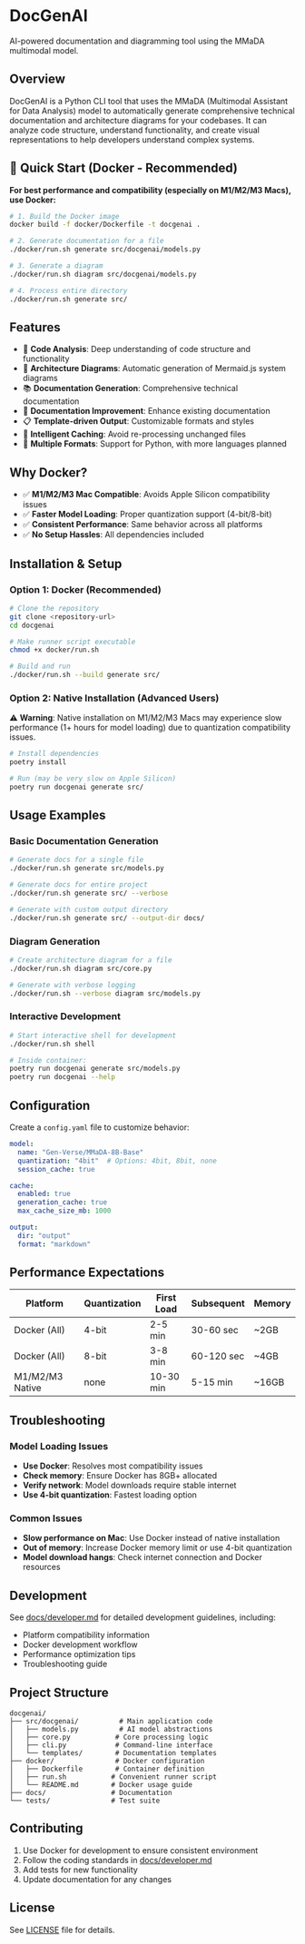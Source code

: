 # DocGenAI

AI-powered documentation and diagramming tool using the MMaDA multimodal model.

## Overview

DocGenAI is a Python CLI tool that uses the MMaDA (Multimodal Assistant for Data Analysis) model to automatically generate comprehensive technical documentation and architecture diagrams for your codebases. It can analyze code structure, understand functionality, and create visual representations to help developers understand complex systems.

## 🚀 Quick Start (Docker - Recommended)

**For best performance and compatibility (especially on M1/M2/M3 Macs), use Docker:**

```bash
# 1. Build the Docker image
docker build -f docker/Dockerfile -t docgenai .

# 2. Generate documentation for a file
./docker/run.sh generate src/docgenai/models.py

# 3. Generate a diagram
./docker/run.sh diagram src/docgenai/models.py

# 4. Process entire directory
./docker/run.sh generate src/
```

## Features

- 📝 **Code Analysis**: Deep understanding of code structure and functionality
- 🎨 **Architecture Diagrams**: Automatic generation of Mermaid.js system diagrams
- 📚 **Documentation Generation**: Comprehensive technical documentation
- 🔄 **Documentation Improvement**: Enhance existing documentation
- 📋 **Template-driven Output**: Customizable formats and styles
- 💾 **Intelligent Caching**: Avoid re-processing unchanged files
- 🎯 **Multiple Formats**: Support for Python, with more languages planned

## Why Docker?

- ✅ **M1/M2/M3 Mac Compatible**: Avoids Apple Silicon compatibility issues
- ✅ **Faster Model Loading**: Proper quantization support (4-bit/8-bit)
- ✅ **Consistent Performance**: Same behavior across all platforms
- ✅ **No Setup Hassles**: All dependencies included

## Installation & Setup

### Option 1: Docker (Recommended)

```bash
# Clone the repository
git clone <repository-url>
cd docgenai

# Make runner script executable
chmod +x docker/run.sh

# Build and run
./docker/run.sh --build generate src/
```

### Option 2: Native Installation (Advanced Users)

⚠️ **Warning**: Native installation on M1/M2/M3 Macs may experience slow performance (1+ hours for model loading) due to quantization compatibility issues.

```bash
# Install dependencies
poetry install

# Run (may be very slow on Apple Silicon)
poetry run docgenai generate src/
```

## Usage Examples

### Basic Documentation Generation

```bash
# Generate docs for a single file
./docker/run.sh generate src/models.py

# Generate docs for entire project
./docker/run.sh generate src/ --verbose

# Generate with custom output directory
./docker/run.sh generate src/ --output-dir docs/
```

### Diagram Generation

```bash
# Create architecture diagram for a file
./docker/run.sh diagram src/core.py

# Generate with verbose logging
./docker/run.sh --verbose diagram src/models.py
```

### Interactive Development

```bash
# Start interactive shell for development
./docker/run.sh shell

# Inside container:
poetry run docgenai generate src/models.py
poetry run docgenai --help
```

## Configuration

Create a `config.yaml` file to customize behavior:

```yaml
model:
  name: "Gen-Verse/MMaDA-8B-Base"
  quantization: "4bit"  # Options: 4bit, 8bit, none
  session_cache: true

cache:
  enabled: true
  generation_cache: true
  max_cache_size_mb: 1000

output:
  dir: "output"
  format: "markdown"
```

## Performance Expectations

| Platform | Quantization | First Load | Subsequent | Memory |
|----------|-------------|------------|------------|--------|
| Docker (All) | 4-bit | 2-5 min | 30-60 sec | ~2GB |
| Docker (All) | 8-bit | 3-8 min | 60-120 sec | ~4GB |
| M1/M2/M3 Native | none | 10-30 min | 5-15 min | ~16GB |

## Troubleshooting

### Model Loading Issues

- **Use Docker**: Resolves most compatibility issues
- **Check memory**: Ensure Docker has 8GB+ allocated
- **Verify network**: Model downloads require stable internet
- **Use 4-bit quantization**: Fastest loading option

### Common Issues

- **Slow performance on Mac**: Use Docker instead of native installation
- **Out of memory**: Increase Docker memory limit or use 4-bit quantization
- **Model download hangs**: Check internet connection and Docker resources

## Development

See [docs/developer.md](docs/developer.md) for detailed development guidelines, including:

- Platform compatibility information
- Docker development workflow
- Performance optimization tips
- Troubleshooting guide

## Project Structure

```text
docgenai/
├── src/docgenai/          # Main application code
│   ├── models.py          # AI model abstractions
│   ├── core.py           # Core processing logic
│   ├── cli.py            # Command-line interface
│   └── templates/        # Documentation templates
├── docker/               # Docker configuration
│   ├── Dockerfile        # Container definition
│   ├── run.sh           # Convenient runner script
│   └── README.md        # Docker usage guide
├── docs/                # Documentation
└── tests/               # Test suite
```

## Contributing

1. Use Docker for development to ensure consistent environment
2. Follow the coding standards in [docs/developer.md](docs/developer.md)
3. Add tests for new functionality
4. Update documentation for any changes

## License

See [LICENSE](LICENSE) file for details.
